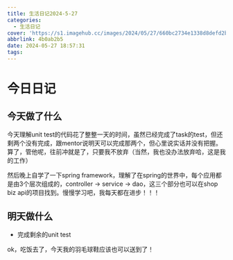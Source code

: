 ```yaml
---
title: 生活日记2024-5-27
categories:
  - 生活日记
cover: 'https://s1.imagehub.cc/images/2024/05/27/660bc2734e1338d8defd2bbe9204c56e.jpeg'
abbrlink: 4b0ab2b5
date: 2024-05-27 18:57:31
tags:
---
```


# 今日日记

## 今天做了什么
今天理解unit test的代码花了整整一天的时间，虽然已经完成了task的test，但还剩两个没有完成，跟mentor说明天可以完成那两个，但心里说实话并没有把握。算了，管他呢，往前冲就是了，只要我不放弃（当然，我也没办法放弃哈，这是我的工作）

然后晚上自学了一下spring framework，理解了在spring的世界中，每个应用都是由3个层次组成的，controller -> service -> dao，这三个部分也可以在shop biz api的项目找到。慢慢学习吧，我每天都在进步！！！

## 明天做什么
- 完成剩余的unit test

ok，吃饭去了，今天我的羽毛球鞋应该也可以送到了！
